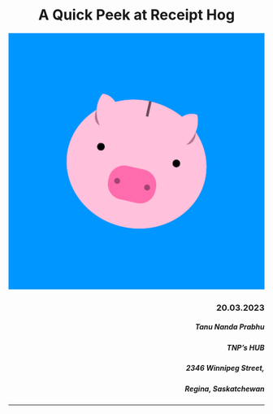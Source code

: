 <h1 align = "center"> A Quick Peek at Receipt Hog</h1> 

<p align = "center">
  <img src = "https://github.com/Tanu-N-Prabhu/Receipt-Hog/blob/main/Img/unnamed%20(1).png">
</p>

<h3 align = "right">20.03.2023</h5>
<h5 align = "right">Tanu Nanda Prabhu</h5>
<h5 align = "right">TNP’s HUB</h5>
<h5 align = "right">2346 Winnipeg Street,</h5>
<h5 align = "right">Regina, Saskatchewan</h5>

---
